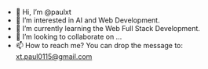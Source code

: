 - 👋 Hi, I’m @paulxt
- 👀 I’m interested in AI and Web Development.
- 🌱 I’m currently learning the Web Full Stack Development.
- 💞️ I’m looking to collaborate on ...
- 📫 How to reach me? You can drop the message to: xt.paul0115@gmail.com

<!---
paulxt/paulxt is a ✨ special ✨ repository because its `README.md` (this file) appears on your GitHub profile.
You can click the Preview link to take a look at your changes.
--->
